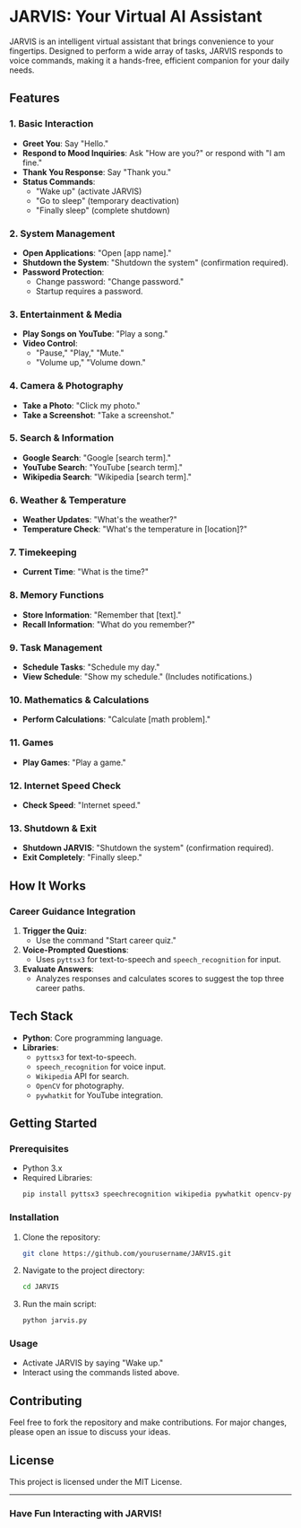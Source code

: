 # JARVIS: Your Virtual AI Assistant

JARVIS is an intelligent virtual assistant that brings convenience to your fingertips. Designed to perform a wide array of tasks, JARVIS responds to voice commands, making it a hands-free, efficient companion for your daily needs.

## Features

### 1. Basic Interaction
- **Greet You**: Say "Hello."
- **Respond to Mood Inquiries**: Ask "How are you?" or respond with "I am fine."
- **Thank You Response**: Say "Thank you."
- **Status Commands**:
  - "Wake up" (activate JARVIS)
  - "Go to sleep" (temporary deactivation)
  - "Finally sleep" (complete shutdown)

### 2. System Management
- **Open Applications**: "Open [app name]."
- **Shutdown the System**: "Shutdown the system" (confirmation required).
- **Password Protection**:
  - Change password: "Change password."
  - Startup requires a password.

### 3. Entertainment & Media
- **Play Songs on YouTube**: "Play a song."
- **Video Control**:
  - "Pause," "Play," "Mute."
  - "Volume up," "Volume down."

### 4. Camera & Photography
- **Take a Photo**: "Click my photo."
- **Take a Screenshot**: "Take a screenshot."

### 5. Search & Information
- **Google Search**: "Google [search term]."
- **YouTube Search**: "YouTube [search term]."
- **Wikipedia Search**: "Wikipedia [search term]."

### 6. Weather & Temperature
- **Weather Updates**: "What's the weather?"
- **Temperature Check**: "What's the temperature in [location]?"

### 7. Timekeeping
- **Current Time**: "What is the time?"

### 8. Memory Functions
- **Store Information**: "Remember that [text]."
- **Recall Information**: "What do you remember?"

### 9. Task Management
- **Schedule Tasks**: "Schedule my day."
- **View Schedule**: "Show my schedule." (Includes notifications.)

### 10. Mathematics & Calculations
- **Perform Calculations**: "Calculate [math problem]."

### 11. Games
- **Play Games**: "Play a game."

### 12. Internet Speed Check
- **Check Speed**: "Internet speed."

### 13. Shutdown & Exit
- **Shutdown JARVIS**: "Shutdown the system" (confirmation required).
- **Exit Completely**: "Finally sleep."


## How It Works

### Career Guidance Integration
1. **Trigger the Quiz**:
   - Use the command "Start career quiz."
2. **Voice-Prompted Questions**:
   - Uses `pyttsx3` for text-to-speech and `speech_recognition` for input.
3. **Evaluate Answers**:
   - Analyzes responses and calculates scores to suggest the top three career paths.

## Tech Stack
- **Python**: Core programming language.
- **Libraries**:
  - `pyttsx3` for text-to-speech.
  - `speech_recognition` for voice input.
  - `Wikipedia` API for search.
  - `OpenCV` for photography.
  - `pywhatkit` for YouTube integration.

## Getting Started

### Prerequisites
- Python 3.x
- Required Libraries:
  ```bash
  pip install pyttsx3 speechrecognition wikipedia pywhatkit opencv-python
  ```

### Installation
1. Clone the repository:
   ```bash
   git clone https://github.com/yourusername/JARVIS.git
   ```
2. Navigate to the project directory:
   ```bash
   cd JARVIS
   ```
3. Run the main script:
   ```bash
   python jarvis.py
   ```

### Usage
- Activate JARVIS by saying "Wake up."
- Interact using the commands listed above.

## Contributing
Feel free to fork the repository and make contributions. For major changes, please open an issue to discuss your ideas.

## License
This project is licensed under the MIT License.

---
### Have Fun Interacting with JARVIS!

